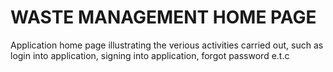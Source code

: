 # WASTE MANAGEMENT HOME PAGE

Application home page illustrating the verious activities carried out, such as login into application, signing into application, forgot password e.t.c

